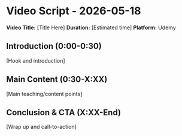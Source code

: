 # Video Script - 2026-05-18

**Video Title:** [Title Here]
**Duration:** [Estimated time]
**Platform:** Udemy

## Introduction (0:00-0:30)
[Hook and introduction]

## Main Content (0:30-X:XX)
[Main teaching/content points]

## Conclusion & CTA (X:XX-End)
[Wrap up and call-to-action]
